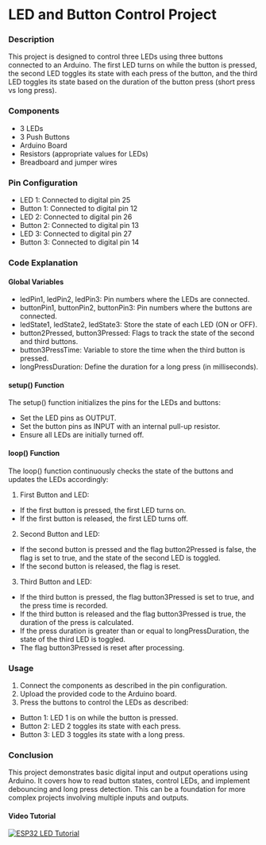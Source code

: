 # LED and Button Control Project

### Description

This project is designed to control three LEDs using three buttons connected to an Arduino. The first LED turns on while the button is pressed, the second LED toggles its state with each press of the button, and the third LED toggles its state based on the duration of the button press (short press vs long press).

### Components

- 3 LEDs
- 3 Push Buttons
- Arduino Board
- Resistors (appropriate values for LEDs)
- Breadboard and jumper wires

### Pin Configuration

- LED 1: Connected to digital pin 25
- Button 1: Connected to digital pin 12
- LED 2: Connected to digital pin 26
- Button 2: Connected to digital pin 13
- LED 3: Connected to digital pin 27
- Button 3: Connected to digital pin 14

### Code Explanation

#### Global Variables

- ledPin1, ledPin2, ledPin3: Pin numbers where the LEDs are connected.
- buttonPin1, buttonPin2, buttonPin3: Pin numbers where the buttons are connected.
- ledState1, ledState2, ledState3: Store the state of each LED (ON or OFF).
- button2Pressed, button3Pressed: Flags to track the state of the second and third buttons.
- button3PressTime: Variable to store the time when the third button is pressed.
- longPressDuration: Define the duration for a long press (in milliseconds).

#### setup() Function

The setup() function initializes the pins for the LEDs and buttons:

- Set the LED pins as OUTPUT.
- Set the button pins as INPUT with an internal pull-up resistor.
- Ensure all LEDs are initially turned off.

#### loop() Function

The loop() function continuously checks the state of the buttons and updates the LEDs accordingly:

1. First Button and LED:

- If the first button is pressed, the first LED turns on.
- If the first button is released, the first LED turns off.

2. Second Button and LED:

- If the second button is pressed and the flag button2Pressed is false, the flag is set to true, and the state of the second LED is toggled.
- If the second button is released, the flag is reset.

3. Third Button and LED:

- If the third button is pressed, the flag button3Pressed is set to true, and the press time is recorded.
- If the third button is released and the flag button3Pressed is true, the duration of the press is calculated.
- If the press duration is greater than or equal to longPressDuration, the state of the third LED is toggled.
- The flag button3Pressed is reset after processing.

### Usage

1. Connect the components as described in the pin configuration.
2. Upload the provided code to the Arduino board.
3. Press the buttons to control the LEDs as described:

- Button 1: LED 1 is on while the button is pressed.
- Button 2: LED 2 toggles its state with each press.
- Button 3: LED 3 toggles its state with a long press.

### Conclusion

This project demonstrates basic digital input and output operations using Arduino. It covers how to read button states, control LEDs, and implement debouncing and long press detection. This can be a foundation for more complex projects involving multiple inputs and outputs.

#### Video Tutorial

[![ESP32 LED Tutorial](https://img.youtube.com/vi/mEQv_72P6Zc/0.jpg)](https://youtu.be/mEQv_72P6Zc "Click to Watch!")
